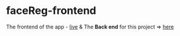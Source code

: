 # faceReg-frontend
The frontend of the app - [live](https://facereg-frontend.herokuapp.com)
&
The **Back end** for this project => [here](https://github.com/migben/faceReg-backend)
